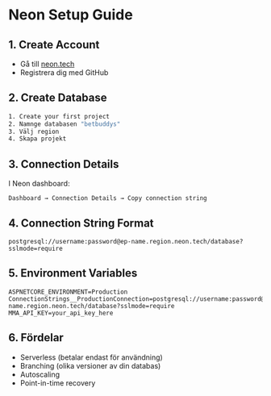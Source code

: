 # Neon Setup Guide

## 1. Create Account
- Gå till [neon.tech](https://neon.tech)
- Registrera dig med GitHub

## 2. Create Database
```bash
1. Create your first project
2. Namnge databasen "betbuddys"
3. Välj region
4. Skapa projekt
```

## 3. Connection Details
I Neon dashboard:
```
Dashboard → Connection Details → Copy connection string
```

## 4. Connection String Format
```
postgresql://username:password@ep-name.region.neon.tech/database?sslmode=require
```

## 5. Environment Variables
```
ASPNETCORE_ENVIRONMENT=Production
ConnectionStrings__ProductionConnection=postgresql://username:password@ep-name.region.neon.tech/database?sslmode=require
MMA_API_KEY=your_api_key_here
```

## 6. Fördelar
- Serverless (betalar endast för användning)
- Branching (olika versioner av din databas)
- Autoscaling
- Point-in-time recovery
